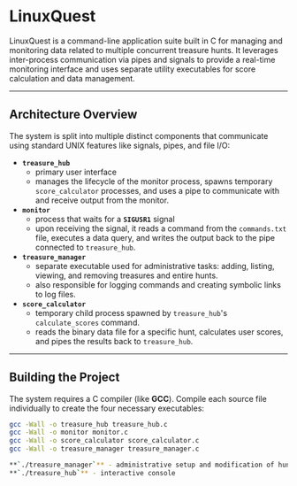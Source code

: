 # LinuxQuest

LinuxQuest is a command-line application suite built in C for managing and monitoring data related to multiple concurrent treasure hunts.  It leverages inter-process communication via pipes and signals to provide a real-time monitoring interface and uses separate utility executables for score calculation and data management.

---

## Architecture Overview

The system is split into multiple distinct components that communicate using standard UNIX features like signals, pipes, and file I/O:

* **`treasure_hub`**
    - primary user interface
    - manages the lifecycle of the monitor process, spawns temporary `score_calculator` processes, and uses a pipe to communicate with and receive output from the monitor.
* **`monitor`**
    - process that waits for a **`SIGUSR1`** signal
    - upon receiving the signal, it reads a command from the `commands.txt` file, executes a data query, and writes the output back to the pipe connected to `treasure_hub`.
* **`treasure_manager`**
    - separate executable used for administrative tasks: adding, listing, viewing, and removing treasures and entire hunts.
    - also responsible for logging commands and creating symbolic links to log files.
* **`score_calculator`**
    - temporary child process spawned by `treasure_hub`'s `calculate_scores` command.
    - reads the binary data file for a specific hunt, calculates user scores, and pipes the results back to `treasure_hub`.

---

## Building the Project

The system requires a C compiler (like **GCC**). Compile each source file individually to create the four necessary executables:

```bash
gcc -Wall -o treasure_hub treasure_hub.c
gcc -Wall -o monitor monitor.c
gcc -Wall -o score_calculator score_calculator.c
gcc -Wall -o treasure_manager treasure_manager.c

**`./treasure_manager`** - administrative setup and modification of hunt data
**`./treasure_hub`** - interactive console
